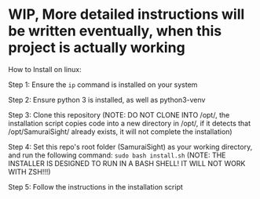 # WIP, More detailed instructions will be written eventually, when this project is actually working
How to Install on linux:

Step 1: Ensure the `ip` command is installed on your system

Step 2: Ensure python 3 is installed, as well as python3-venv

Step 3: Clone this repository (NOTE: DO NOT CLONE INTO /opt/, the installation script copies code into a new directory in /opt/, if it detects that /opt/SamuraiSight/ already exists, it will not complete the installation)

Step 4: Set this repo's root folder (SamuraiSight) as your working directory, and run the following command:
`sudo bash install.sh` (NOTE: THE INSTALLER IS DESIGNED TO RUN IN A BASH SHELL! IT WILL NOT WORK WITH ZSH!!!)

Step 5: Follow the instructions in the installation script

